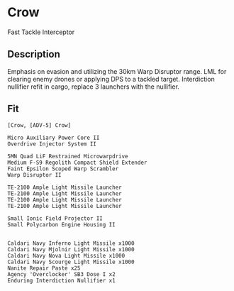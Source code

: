 # Crow

Fast Tackle Interceptor


## Description

Emphasis on evasion and utilizing the 30km Warp Disruptor range. LML for clearing enemy drones or applying DPS to a tackled target. Interdiction nullifier refit in cargo, replace 3 launchers with the nullifier.

## Fit

```
[Crow, [ADV-5] Crow]

Micro Auxiliary Power Core II
Overdrive Injector System II

5MN Quad LiF Restrained Microwarpdrive
Medium F-S9 Regolith Compact Shield Extender
Faint Epsilon Scoped Warp Scrambler
Warp Disruptor II

TE-2100 Ample Light Missile Launcher
TE-2100 Ample Light Missile Launcher
TE-2100 Ample Light Missile Launcher
TE-2100 Ample Light Missile Launcher

Small Ionic Field Projector II
Small Polycarbon Engine Housing II


Caldari Navy Inferno Light Missile x1000
Caldari Navy Mjolnir Light Missile x1000
Caldari Navy Nova Light Missile x1000
Caldari Navy Scourge Light Missile x1000
Nanite Repair Paste x25
Agency 'Overclocker' SB3 Dose I x2
Enduring Interdiction Nullifier x1
```